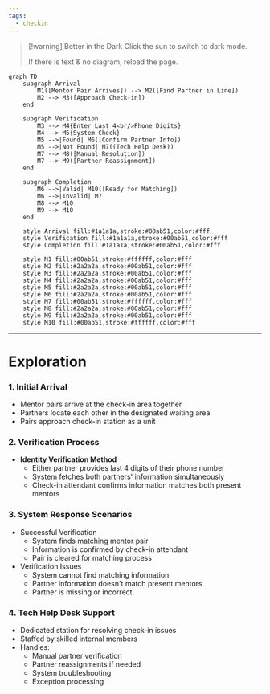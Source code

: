 ```yaml
---
tags:
  - checkin
---
```

> [!warning] Better in the Dark
> Click the sun to switch to dark mode. 
> 
> If there is text & no diagram, reload the page.

```mermaid
graph TD
    subgraph Arrival
        M1([Mentor Pair Arrives]) --> M2([Find Partner in Line])
        M2 --> M3([Approach Check-in])
    end

    subgraph Verification
        M3 --> M4{Enter Last 4<br/>Phone Digits}
        M4 --> M5{System Check}
        M5 -->|Found| M6([Confirm Partner Info])
        M5 -->|Not Found| M7((Tech Help Desk))
        M7 --> M8([Manual Resolution])
        M7 --> M9([Partner Reassignment])
    end

    subgraph Completion
        M6 -->|Valid| M10([Ready for Matching])
        M6 -->|Invalid| M7
        M8 --> M10
        M9 --> M10
    end

    style Arrival fill:#1a1a1a,stroke:#00ab51,color:#fff
    style Verification fill:#1a1a1a,stroke:#00ab51,color:#fff
    style Completion fill:#1a1a1a,stroke:#00ab51,color:#fff
    
    style M1 fill:#00ab51,stroke:#ffffff,color:#fff
    style M2 fill:#2a2a2a,stroke:#00ab51,color:#fff
    style M3 fill:#2a2a2a,stroke:#00ab51,color:#fff
    style M4 fill:#2a2a2a,stroke:#00ab51,color:#fff
    style M5 fill:#2a2a2a,stroke:#00ab51,color:#fff
    style M6 fill:#2a2a2a,stroke:#00ab51,color:#fff
    style M7 fill:#00ab51,stroke:#ffffff,color:#fff
    style M8 fill:#2a2a2a,stroke:#00ab51,color:#fff
    style M9 fill:#2a2a2a,stroke:#00ab51,color:#fff
    style M10 fill:#00ab51,stroke:#ffffff,color:#fff
```
---
# Exploration
### 1. Initial Arrival
- Mentor pairs arrive at the check-in area together
- Partners locate each other in the designated waiting area
- Pairs approach check-in station as a unit
### 2. Verification Process
- **Identity Verification Method**
    - Either partner provides last 4 digits of their phone number
    - System fetches both partners' information simultaneously
    - Check-in attendant confirms information matches both present mentors
### 3. System Response Scenarios
-  Successful Verification
	- System finds matching mentor pair
	- Information is confirmed by check-in attendant
	- Pair is cleared for matching process
- Verification Issues
	- System cannot find matching information
	- Partner information doesn't match present mentors
	- Partner is missing or incorrect
### 4. Tech Help Desk Support
- Dedicated station for resolving check-in issues
- Staffed by skilled internal members
- Handles:
    - Manual partner verification
    - Partner reassignments if needed
    - System troubleshooting
    - Exception processing